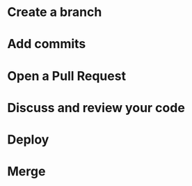# Create a branch
# Add commits
# Open a Pull Request
# Discuss and review your code
# Deploy
# Merge
